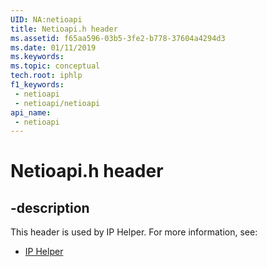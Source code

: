 ```yaml
---
UID: NA:netioapi
title: Netioapi.h header
ms.assetid: f65aa596-03b5-3fe2-b778-37604a4294d3
ms.date: 01/11/2019
ms.keywords: 
ms.topic: conceptual
tech.root: iphlp
f1_keywords:
 - netioapi
 - netioapi/netioapi
api_name:
 - netioapi
---
```


# Netioapi.h header


## -description

This header is used by IP Helper. For more information, see:

- [IP Helper](../_iphlp/index.md)

